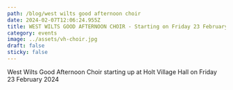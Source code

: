 ```yaml
---
path: /blog/west wilts good afternoon choir
date: 2024-02-07T12:06:24.955Z
title: WEST WILTS GOOD AFTERNOON CHOIR - Starting on Friday 23 February 2024
category: events
image: ../assets/vh-choir.jpg
draft: false
sticky: false
---
```

West Wilts Good Afternoon Choir starting up at Holt Village Hall on Friday 23 February 2024